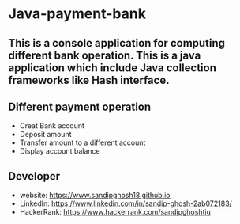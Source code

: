# Java-payment-bank

## This is a console application for computing different bank operation. This is a java application which include Java collection frameworks like Hash interface.

## Different payment operation
* Creat Bank account
* Deposit amount
* Transfer amount to a different account
* Display account balance

## Developer
* website: https://www.sandipghosh18.github.io
* LinkedIn:  https://www.linkedin.com/in/sandip-ghosh-2ab072183/
* HackerRank: https://www.hackerrank.com/sandipghoshtiu



